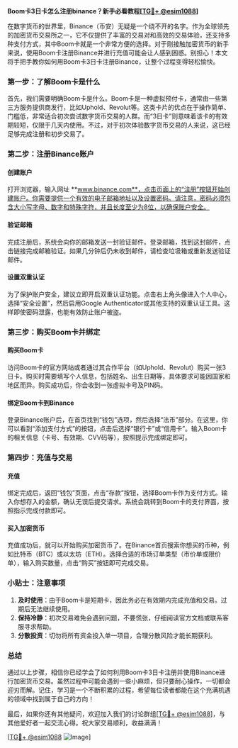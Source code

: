**Boom卡3日卡怎么注册binance？新手必看教程[[TG💪+ @esim1088](https://t.me/s/esim1088)]**

在数字货币的世界里，Binance（币安）无疑是一个绕不开的名字。作为全球领先的加密货币交易所之一，它不仅提供了丰富的交易对和高效的交易体验，还支持多种支付方式，其中Boom卡就是一个非常方便的选择。对于刚接触加密货币的新手来说，使用Boom卡注册Binance并进行充值可能会让人感到困惑。别担心！本文将手把手教你如何用Boom卡3日卡注册Binance，让整个过程变得轻松愉快。

### 第一步：了解Boom卡是什么

首先，我们需要明确Boom卡是什么。Boom卡是一种虚拟预付卡，通常由一些第三方服务提供商发行，比如Uphold、Revolut等。这类卡片的优点在于操作简单、门槛低，非常适合初次尝试数字货币交易的人群。而“3日卡”则意味着该卡的有效期较短，仅限于几天内使用。不过，对于初次体验数字货币交易的人来说，这已经足够完成注册和初步交易了。

### 第二步：注册Binance账户

#### 创建账户
打开浏览器，输入网址 **www.binance.com**，点击页面上的“注册”按钮开始创建账户。你需要提供一个有效的电子邮箱地址以及设置密码。请注意，密码必须包含大小写字母、数字和特殊字符，并且长度至少为8位，以确保账户安全。

#### 验证邮箱
完成注册后，系统会向你的邮箱发送一封验证邮件。登录邮箱，找到这封邮件，点击链接完成邮箱验证。如果几分钟后仍未收到邮件，请检查垃圾箱或重新发送验证邮件。

#### 设置双重认证
为了保护账户安全，建议立即开启双重认证功能。点击右上角头像进入个人中心，选择“安全设置”，然后启用Google Authenticator或其他支持的双重认证工具。这样即使密码泄露，也能有效防止账户被盗。

### 第三步：购买Boom卡并绑定

#### 购买Boom卡
访问Boom卡的官方网站或者通过其合作平台（如Uphold、Revolut）购买一张3日卡。购买时需要填写个人信息，包括姓名、出生日期等，具体要求可能因国家和地区而异。购买成功后，你会收到一张虚拟卡号及PIN码。

#### 绑定Boom卡到Binance
登录Binance账户后，在首页找到“钱包”选项，然后选择“法币”部分。在这里，你可以看到“添加支付方式”的按钮，点击后选择“银行卡”或“信用卡”。输入Boom卡的相关信息（卡号、有效期、CVV码等），按照提示完成绑定即可。

### 第四步：充值与交易

#### 充值
绑定完成后，返回“钱包”页面，点击“存款”按钮，选择Boom卡作为支付方式。输入你想存入的金额，确认无误后提交请求。系统会跳转到Boom卡的支付界面，按照指示完成付款即可。

#### 买入加密货币
充值成功后，就可以开始购买加密货币了。在Binance首页搜索你想买的币种，例如比特币（BTC）或以太坊（ETH）。选择合适的市场订单类型（市价单或限价单），输入购买数量，点击“购买”按钮即可完成交易。

### 小贴士：注意事项

1. **及时使用**：由于Boom卡是短期卡，因此务必在有效期内完成充值和交易。过期后无法继续使用。
2. **保持冷静**：初次交易难免会遇到问题，不要慌张，仔细阅读官方文档或联系客服寻求帮助。
3. **分散投资**：切勿将所有资金投入单一项目，合理分散风险才能长期获利。

### 总结

通过以上步骤，相信你已经学会了如何利用Boom卡3日卡注册并使用Binance进行加密货币交易。虽然过程中可能会遇到一些小麻烦，但只要耐心操作，一切都会迎刃而解。记住，学习是一个不断积累的过程，希望每位读者都能在这个充满机遇的领域中找到属于自己的方向！

最后，如果你还有其他疑问，欢迎加入我们的讨论群组[[TG💪+ @esim1088](https://t.me/s/esim1088)]，与其他爱好者一起交流心得。祝大家交易顺利，收益满满！

[[TG💪+ @esim1088](https://t.me/s/esim1088) ![Image](https://i.postimg.cc/4NQfJmqS/Snipaste-2025-05-13-00-14-12.png)]